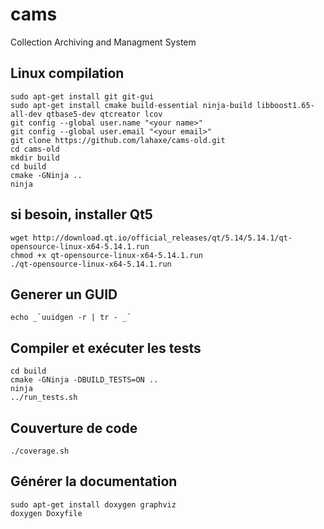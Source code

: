# cams
Collection Archiving and Managment System

## Linux compilation

    sudo apt-get install git git-gui
    sudo apt-get install cmake build-essential ninja-build libboost1.65-all-dev qtbase5-dev qtcreator lcov
    git config --global user.name "<your name>"
    git config --global user.email "<your email>"
    git clone https://github.com/lahaxe/cams-old.git
    cd cams-old
    mkdir build
    cd build
    cmake -GNinja ..
    ninja

## si besoin, installer Qt5

    wget http://download.qt.io/official_releases/qt/5.14/5.14.1/qt-opensource-linux-x64-5.14.1.run
    chmod +x qt-opensource-linux-x64-5.14.1.run
    ./qt-opensource-linux-x64-5.14.1.run

## Generer un GUID

    echo _`uuidgen -r | tr - _`


## Compiler et exécuter les tests

    cd build
    cmake -GNinja -DBUILD_TESTS=ON ..
    ninja
    ../run_tests.sh

## Couverture de code

    ./coverage.sh

## Générer la documentation

    sudo apt-get install doxygen graphviz
    doxygen Doxyfile

